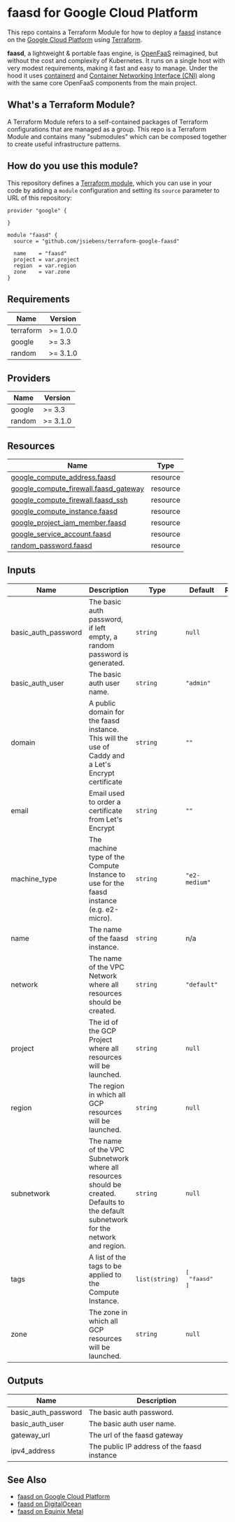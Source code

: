 # faasd for Google Cloud Platform

This repo contains a Terraform Module for how to deploy a [faasd](https://github.com/openfaas/faasd) instance on the
[Google Cloud Platform](https://cloud.google.com/) using [Terraform](https://www.terraform.io/).

__faasd__, a lightweight & portable faas engine, is [OpenFaaS](https://github.com/openfaas/) reimagined, but without the cost and complexity of Kubernetes. It runs on a single host with very modest requirements, making it fast and easy to manage. Under the hood it uses [containerd](https://containerd.io/) and [Container Networking Interface (CNI)](https://github.com/containernetworking/cni) along with the same core OpenFaaS components from the main project.

## What's a Terraform Module?

A Terraform Module refers to a self-contained packages of Terraform configurations that are managed as a group. This repo
is a Terraform Module and contains many "submodules" which can be composed together to create useful infrastructure patterns.

## How do you use this module?

This repository defines a [Terraform module](https://www.terraform.io/docs/modules/usage.html), which you can use in your
code by adding a `module` configuration and setting its `source` parameter to URL of this repository:

```hcl
provider "google" {
  
}

module "faasd" {
  source = "github.com/jsiebens/terraform-google-faasd"

  name    = "faasd"
  project = var.project
  region  = var.region
  zone    = var.zone
}
```

<!-- BEGIN_TF_DOCS -->
## Requirements

| Name | Version |
|------|---------|
| terraform | >= 1.0.0 |
| google | >= 3.3 |
| random | >= 3.1.0 |

## Providers

| Name | Version |
|------|---------|
| google | >= 3.3 |
| random | >= 3.1.0 |

## Resources

| Name | Type |
|------|------|
| [google_compute_address.faasd](https://registry.terraform.io/providers/hashicorp/google/latest/docs/resources/compute_address) | resource |
| [google_compute_firewall.faasd_gateway](https://registry.terraform.io/providers/hashicorp/google/latest/docs/resources/compute_firewall) | resource |
| [google_compute_firewall.faasd_ssh](https://registry.terraform.io/providers/hashicorp/google/latest/docs/resources/compute_firewall) | resource |
| [google_compute_instance.faasd](https://registry.terraform.io/providers/hashicorp/google/latest/docs/resources/compute_instance) | resource |
| [google_project_iam_member.faasd](https://registry.terraform.io/providers/hashicorp/google/latest/docs/resources/project_iam_member) | resource |
| [google_service_account.faasd](https://registry.terraform.io/providers/hashicorp/google/latest/docs/resources/service_account) | resource |
| [random_password.faasd](https://registry.terraform.io/providers/hashicorp/random/latest/docs/resources/password) | resource |

## Inputs

| Name | Description | Type | Default | Required |
|------|-------------|------|---------|:--------:|
| basic\_auth\_password | The basic auth password, if left empty, a random password is generated. | `string` | `null` | no |
| basic\_auth\_user | The basic auth user name. | `string` | `"admin"` | no |
| domain | A public domain for the faasd instance. This will the use of Caddy and a Let's Encrypt certificate | `string` | `""` | no |
| email | Email used to order a certificate from Let's Encrypt | `string` | `""` | no |
| machine\_type | The machine type of the Compute Instance to use for the faasd instance (e.g. e2-micro). | `string` | `"e2-medium"` | no |
| name | The name of the faasd instance. | `string` | n/a | yes |
| network | The name of the VPC Network where all resources should be created. | `string` | `"default"` | no |
| project | The id of the GCP Project where all resources will be launched. | `string` | `null` | no |
| region | The region in which all GCP resources will be launched. | `string` | `null` | no |
| subnetwork | The name of the VPC Subnetwork where all resources should be created. Defaults to the default subnetwork for the network and region. | `string` | `null` | no |
| tags | A list of the tags to be applied to the Compute Instance. | `list(string)` | <pre>[<br>  "faasd"<br>]</pre> | no |
| zone | The zone in which all GCP resources will be launched. | `string` | `null` | no |

## Outputs

| Name | Description |
|------|-------------|
| basic\_auth\_password | The basic auth password. |
| basic\_auth\_user | The basic auth user name. |
| gateway\_url | The url of the faasd gateway |
| ipv4\_address | The public IP address of the faasd instance |
<!-- END_TF_DOCS -->

## See Also

- [faasd on Google Cloud Platform](https://github.com/jsiebens/terraform-google-faasd)
- [faasd on DigitalOcean](https://github.com/jsiebens/terraform-digitalocean-faasd)
- [faasd on Equinix Metal](https://github.com/jsiebens/terraform-equinix-faasd)